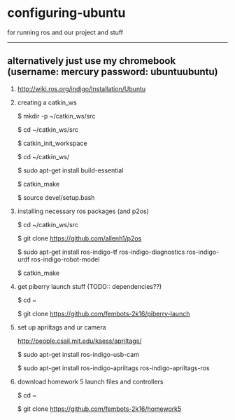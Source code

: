 # configuring-ubuntu
for running ros and our project and stuff

---------------------------------------------
## alternatively just use my chromebook (username: mercury password: ubuntuubuntu)

1. http://wiki.ros.org/indigo/Installation/Ubuntu

2. creating a catkin_ws
 
    $ mkdir -p ~/catkin_ws/src

    $ cd ~/catkin_ws/src
    
    $ catkin_init_workspace


    $ cd ~/catkin_ws/
    
    $ sudo apt-get install build-essential
    
    $ catkin_make
    
    $ source devel/setup.bash
    
3. installing necessary ros packages (and p2os)
 
    $ cd ~/catkin_ws/src

    $ git clone https://github.com/allenh1/p2os
    
    $ sudo apt-get install ros-indigo-tf ros-indigo-diagnostics ros-indigo-urdf ros-indigo-robot-model
    
    $ catkin_make

4. get piberry launch stuff (TODO:: dependencies??)

    $ cd ~
    
    $ git clone https://github.com/fembots-2k16/piberry-launch

5. set up apriltags and ur camera

    http://people.csail.mit.edu/kaess/apriltags/

    $ sudo apt-get install ros-indigo-usb-cam
    
    $ sudo apt-get install ros-indigo-apriltags ros-indigo-apriltags-ros
    
6. download homework 5 launch files and controllers

    $ cd ~

    $ git clone https://github.com/fembots-2k16/homework5
